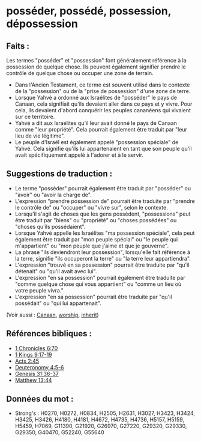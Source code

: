 # posséder, possédé, possession, dépossession

## Faits :

Les termes "posséder" et "possession" font généralement référence à la possession de quelque chose. Ils peuvent également signifier prendre le contrôle de quelque chose ou occuper une zone de terrain.

* Dans l'Ancien Testament, ce terme est souvent utilisé dans le contexte de la "possession" ou de la "prise de possession" d'une zone de terre.
* Lorsque Yahvé a ordonné aux Israélites de "posséder" le pays de Canaan, cela signifiait qu'ils devaient aller dans ce pays et y vivre. Pour cela, ils devaient d'abord conquérir les peuples cananéens qui vivaient sur ce territoire.
* Yahvé a dit aux Israélites qu'il leur avait donné le pays de Canaan comme "leur propriété". Cela pourrait également être traduit par "leur lieu de vie légitime".
* Le peuple d'Israël est également appelé "possession spéciale" de Yahvé. Cela signifie qu'ils lui appartenaient en tant que son peuple qu'il avait spécifiquement appelé à l'adorer et à le servir.

## Suggestions de traduction :

* Le terme "posséder" pourrait également être traduit par "posséder" ou "avoir" ou "avoir la charge de".
* L'expression "prendre possession de" pourrait être traduite par "prendre le contrôle de" ou "occuper" ou "vivre sur", selon le contexte.
* Lorsqu'il s'agit de choses que les gens possèdent, "possessions" peut être traduit par "biens" ou "propriété" ou "choses possédées" ou "choses qu'ils possédaient".
* Lorsque Yahvé appelle les Israélites "ma possession spéciale", cela peut également être traduit par "mon peuple spécial" ou "le peuple qui m'appartient" ou "mon peuple que j'aime et que je gouverne".
* La phrase "ils deviendront leur possession", lorsqu'elle fait référence à la terre, signifie "ils occuperont la terre" ou "la terre leur appartiendra".
* L'expression "trouvé en sa possession" pourrait être traduite par "qu'il détenait" ou "qu'il avait avec lui".
* L'expression "en sa possession" pourrait également être traduite par "comme quelque chose qui vous appartient" ou "comme un lieu où votre peuple vivra."
* L'expression "en sa possession" pourrait être traduite par "qu'il possédait" ou "qui lui appartenait".

(Voir aussi : [Canaan](../names/canaan.md), [worship](../kt/worship.md), [inherit](../kt/inherit.md))

## Références bibliques :

* [1 Chronicles 6:70](rc://en/tn/help/1ch/06/70)
* [1 Kings 9:17-19](rc://en/tn/help/1ki/09/17)
* [Acts 2:45](rc://en/tn/help/act/02/45)
* [Deuteronomy 4:5-6](rc://en/tn/help/deu/04/05)
* [Genesis 31:36-37](rc://en/tn/help/gen/31/36)
* [Matthew 13:44](rc://en/tn/help/mat/13/44)

## Données du mot :

* Strong's : H0270, H0272, H0834, H2505, H2631, H3027, H3423, H3424, H3425, H3426, H4180, H4181, H4672, H4735, H4736, H5157, H5159, H5459, H7069, G11390, G21920, G26970, G27220, G29320, G29330, G29350, G40470, G52240, G55640
